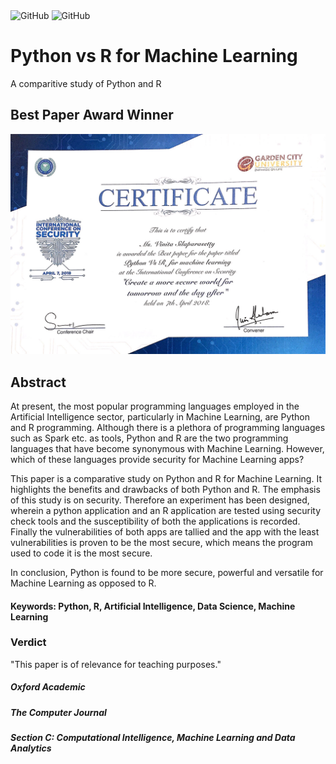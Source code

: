 <div class="column">
    <img alt="GitHub" src="https://img.shields.io/badge/Reviewed_by-Oxford_Academic-blue.svg">
    <img alt="GitHub" src="https://img.shields.io/badge/License-MIT-blue.svg">
    

# Python vs R for Machine Learning

A comparitive study of Python and R 

## Best Paper Award Winner

![Alt text](https://raw.githubusercontent.com/VinitaSilaparasetty/Python-vs-R-for-Machine-Learning/master/pythonvsr.JPG)

## Abstract

 At present, the most popular programming languages employed in the Artificial Intelligence sector, particularly in Machine Learning, are Python and R programming. Although there is a plethora of programming languages such as Spark etc. as tools, Python and R are the two programming languages that have become synonymous with Machine Learning. However, which of these languages provide security for Machine Learning apps?
 
This paper is a comparative study on Python and R for Machine Learning. It highlights the benefits and drawbacks of both Python and R. The emphasis of this study is on security. Therefore an experiment has been designed, wherein a python application and an R application are tested using security check tools and the susceptibility of both the applications is recorded. Finally the vulnerabilities of both apps are tallied and the app with the least vulnerabilities is proven to be the most secure, which means the program used to code it is the most secure.

In conclusion, Python is found to be more secure, powerful and versatile for Machine Learning as opposed to R.

#### Keywords: Python, R, Artificial Intelligence, Data Science, Machine Learning

### Verdict

"This paper is of relevance for teaching purposes."

##### Oxford Academic
##### The Computer Journal
##### Section C: Computational Intelligence, Machine Learning and Data Analytics 
